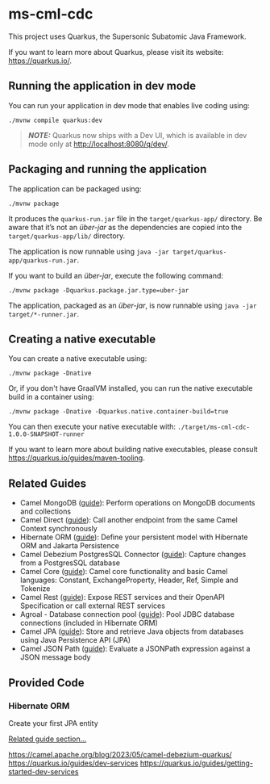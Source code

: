 # ms-cml-cdc

This project uses Quarkus, the Supersonic Subatomic Java Framework.

If you want to learn more about Quarkus, please visit its website: <https://quarkus.io/>.

## Running the application in dev mode

You can run your application in dev mode that enables live coding using:

```shell script
./mvnw compile quarkus:dev
```

> **_NOTE:_**  Quarkus now ships with a Dev UI, which is available in dev mode only at <http://localhost:8080/q/dev/>.

## Packaging and running the application

The application can be packaged using:

```shell script
./mvnw package
```

It produces the `quarkus-run.jar` file in the `target/quarkus-app/` directory.
Be aware that it’s not an _über-jar_ as the dependencies are copied into the `target/quarkus-app/lib/` directory.

The application is now runnable using `java -jar target/quarkus-app/quarkus-run.jar`.

If you want to build an _über-jar_, execute the following command:

```shell script
./mvnw package -Dquarkus.package.jar.type=uber-jar
```

The application, packaged as an _über-jar_, is now runnable using `java -jar target/*-runner.jar`.

## Creating a native executable

You can create a native executable using:

```shell script
./mvnw package -Dnative
```

Or, if you don't have GraalVM installed, you can run the native executable build in a container using:

```shell script
./mvnw package -Dnative -Dquarkus.native.container-build=true
```

You can then execute your native executable with: `./target/ms-cml-cdc-1.0.0-SNAPSHOT-runner`

If you want to learn more about building native executables, please consult <https://quarkus.io/guides/maven-tooling>.

## Related Guides

- Camel MongoDB ([guide](https://camel.apache.org/camel-quarkus/latest/reference/extensions/mongodb.html)): Perform operations on MongoDB documents and collections
- Camel Direct ([guide](https://camel.apache.org/camel-quarkus/latest/reference/extensions/direct.html)): Call another endpoint from the same Camel Context synchronously
- Hibernate ORM ([guide](https://quarkus.io/guides/hibernate-orm)): Define your persistent model with Hibernate ORM and Jakarta Persistence
- Camel Debezium PostgresSQL Connector ([guide](https://camel.apache.org/camel-quarkus/latest/reference/extensions/debezium-postgres.html)): Capture changes from a PostgresSQL database
- Camel Core ([guide](https://camel.apache.org/camel-quarkus/latest/reference/extensions/core.html)): Camel core functionality and basic Camel languages: Constant, ExchangeProperty, Header, Ref, Simple and Tokenize
- Camel Rest ([guide](https://camel.apache.org/camel-quarkus/latest/reference/extensions/rest.html)): Expose REST services and their OpenAPI Specification or call external REST services
- Agroal - Database connection pool ([guide](https://quarkus.io/guides/datasource)): Pool JDBC database connections (included in Hibernate ORM)
- Camel JPA ([guide](https://camel.apache.org/camel-quarkus/latest/reference/extensions/jpa.html)): Store and retrieve Java objects from databases using Java Persistence API (JPA)
- Camel JSON Path ([guide](https://camel.apache.org/camel-quarkus/latest/reference/extensions/jsonpath.html)): Evaluate a JSONPath expression against a JSON message body

## Provided Code

### Hibernate ORM

Create your first JPA entity

[Related guide section...](https://quarkus.io/guides/hibernate-orm)


https://camel.apache.org/blog/2023/05/camel-debezium-quarkus/
https://quarkus.io/guides/dev-services
https://quarkus.io/guides/getting-started-dev-services